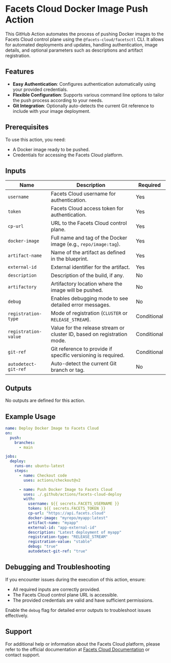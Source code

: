 # Facets Cloud Docker Image Push Action

This GitHub Action automates the process of pushing Docker images to the Facets Cloud control plane using the `@facets-cloud/facetsctl` CLI. It allows for automated deployments and updates, handling authentication, image details, and optional parameters such as descriptions and artifact registration.

## Features

- **Easy Authentication**: Configures authentication automatically using your provided credentials.
- **Flexible Configuration**: Supports various command line options to tailor the push process according to your needs.
- **Git Integration**: Optionally auto-detects the current Git reference to include with your image deployment.

## Prerequisites

To use this action, you need:
- A Docker image ready to be pushed.
- Credentials for accessing the Facets Cloud platform.

## Inputs

| Name                | Description                                                        | Required |
|---------------------|--------------------------------------------------------------------|----------|
| `username`          | Facets Cloud username for authentication.                          | Yes      |
| `token`             | Facets Cloud access token for authentication.                      | Yes      |
| `cp-url`            | URL to the Facets Cloud control plane.                             | Yes      |
| `docker-image`      | Full name and tag of the Docker image (e.g., `repo/image:tag`).    | Yes      |
| `artifact-name`     | Name of the artifact as defined in the blueprint.                  | Yes      |
| `external-id`       | External identifier for the artifact.                              | Yes      |
| `description`       | Description of the build, if any.                                  | No       |
| `artifactory`       | Artifactory location where the image will be pushed.               | No       |
| `debug`             | Enables debugging mode to see detailed error messages.             | No       |
| `registration-type` | Mode of registration (`CLUSTER` or `RELEASE_STREAM`).              | Conditional |
| `registration-value`| Value for the release stream or cluster ID, based on registration mode. | Conditional |
| `git-ref`           | Git reference to provide if specific versioning is required.       | Conditional |
| `autodetect-git-ref`| Auto-detect the current Git branch or tag.                         | No       |

## Outputs

No outputs are defined for this action.

## Example Usage

```yaml
name: Deploy Docker Image to Facets Cloud
on:
  push:
    branches:
      - main

jobs:
  deploy:
    runs-on: ubuntu-latest
    steps:
      - name: Checkout code
        uses: actions/checkout@v2

      - name: Push Docker Image to Facets Cloud
        uses: ./.github/actions/facets-cloud-deploy
        with:
          username: ${{ secrets.FACETS_USERNAME }}
          token: ${{ secrets.FACETS_TOKEN }}
          cp-url: "https://api.facets.cloud"
          docker-image: "myrepo/myapp:latest"
          artifact-name: "myapp"
          external-id: "app-external-id"
          description: "Latest deployment of myapp"
          registration-type: "RELEASE_STREAM"
          registration-value: "stable"
          debug: "true"
          autodetect-git-ref: "true"
```

## Debugging and Troubleshooting

If you encounter issues during the execution of this action, ensure:
- All required inputs are correctly provided.
- The Facets Cloud control plane URL is accessible.
- The provided credentials are valid and have sufficient permissions.

Enable the `debug` flag for detailed error outputs to troubleshoot issues effectively.

## Support

For additional help or information about the Facets Cloud platform, please refer to the official documentation at [Facets Cloud Documentation](https://www.facets.cloud/docs) or contact support.
